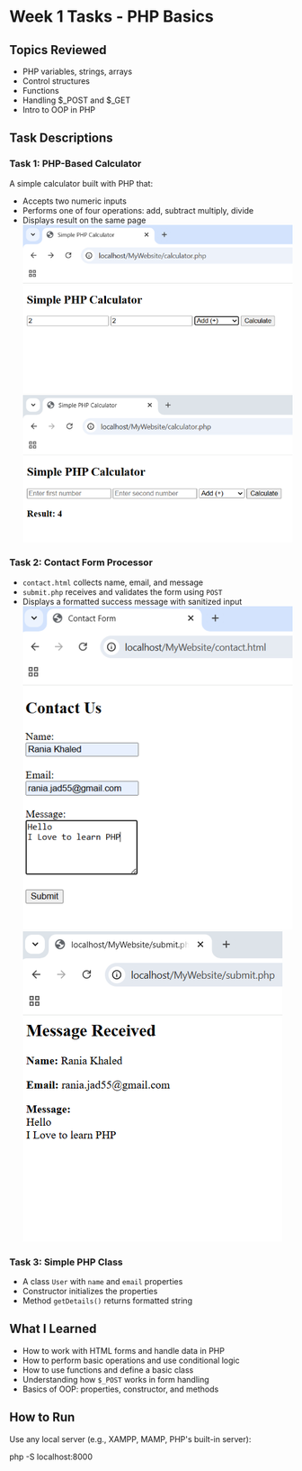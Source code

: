# Week 1 Tasks - PHP Basics

## Topics Reviewed
- PHP variables, strings, arrays
- Control structures
- Functions
- Handling $_POST and $_GET
- Intro to OOP in PHP

## Task Descriptions

### Task 1: PHP-Based Calculator
A simple calculator built with PHP that:
- Accepts two numeric inputs
- Performs one of four operations: add, subtract multiply, divide
- Displays result on the same page
 ![Calculator](11.png)
 ![Calculator](22.png)
 


### Task 2: Contact Form Processor
- `contact.html` collects name, email, and message
- `submit.php` receives and validates the form using `POST`
- Displays a formatted success message with sanitized input
 ![Form](1.png)
 ![Form](2.png)


### Task 3: Simple PHP Class
- A class `User` with `name` and `email` properties
- Constructor initializes the properties
- Method `getDetails()` returns formatted string

## What I Learned
- How to work with HTML forms and handle data in PHP
- How to perform basic operations and use conditional logic
- How to use functions and define a basic class
- Understanding how `$_POST` works in form handling
- Basics of OOP: properties, constructor, and methods


## How to Run
Use any local server (e.g., XAMPP, MAMP, PHP's built-in server):

php -S localhost:8000
